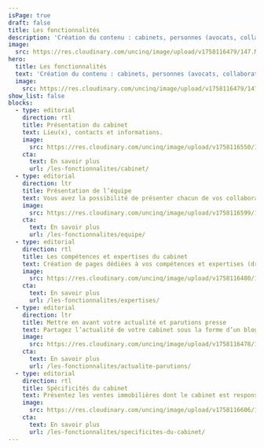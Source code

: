 ```yaml
---
isPage: true
draft: false
title: Les fonctionnalités
description: 'Création du contenu : cabinets, personnes (avocats, collaborateurs…), expertises métier, actualités…'
image:
  src: https://res.cloudinary.com/uncinq/image/upload/v1758116479/147.Multitasking_wqtjvy.svg
hero:
  title: Les fonctionnalités
  text: 'Création du contenu : cabinets, personnes (avocats, collaborateurs…), expertises métier, actualités…'
  image:
    src: https://res.cloudinary.com/uncinq/image/upload/v1758116479/147.Multitasking_wqtjvy.svg
show_list: false
blocks:
  - type: editorial
    direction: rtl
    title: Présentation du cabinet
    text: Lieu(x), contacts et informations.
    image:
      src: https://res.cloudinary.com/uncinq/image/upload/v1758116550/174.Project_zkpzc1.svg
    cta:
      text: En savoir plus
      url: /les-fonctionnalites/cabinet/
  - type: editorial
    direction: ltr
    title: Présentation de l’équipe
    text: Vous avez la possibilité de présenter chacun de vos collaborateurs…
    image:
      src: https://res.cloudinary.com/uncinq/image/upload/v1758116599/183.Teaming-Up_ucexhi.svg
    cta:
      text: En savoir plus
      url: /les-fonctionnalites/equipe/
  - type: editorial
    direction: rtl
    title: Les compétences et expertises du cabinet
    text: Création de pages dédiées à vos compétences et expertises (droit pénal, du travail, de la famille…).
    image:
      src: https://res.cloudinary.com/uncinq/image/upload/v1758116480/148.Strategy_sgshas.svg
    cta:
      text: En savoir plus
      url: /les-fonctionnalites/expertises/
  - type: editorial
    direction: ltr
    title: Mettre en avant votre actualité et parutions presse
    text: Partagez l’actualité de votre cabinet sous la forme d’un blog ou d’une liste de parutions.
    image:
      src: https://res.cloudinary.com/uncinq/image/upload/v1758116478/144.Paperboy_eaaorx.svg
    cta:
      text: En savoir plus
      url: /les-fonctionnalites/actualite-parutions/
  - type: editorial
    direction: rtl
    title: Spécificités du cabinet
    text: Présentez les ventes immobilières dont le cabinet est responsable.
    image:
      src: https://res.cloudinary.com/uncinq/image/upload/v1758116606/188.Buildings_yqccmw.svg
    cta:
      text: En savoir plus
      url: /les-fonctionnalites/specificites-du-cabinet/
---
```

